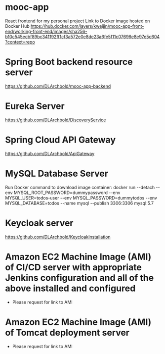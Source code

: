 # mooc-app
React frontend for my personal project
Link to Docker image hosted on Docker Hub
https://hub.docker.com/layers/kweijin/mooc-app-front-end/working-front-end/images/sha256-b10c545ecbf89bc341192ff1cf3a572e0e8de23a6fe5f11c07696e8e97e5c604?context=repo

# Spring Boot backend resource server
https://github.com/DLArchbold/mooc-app-backend

# Eureka Server
https://github.com/DLArchbold/DiscoveryService

# Spring Cloud API Gateway
https://github.com/DLArchbold/ApiGateway

# MySQL Database Server
Run Docker command to download image container: 
docker run --detach --env MYSQL_ROOT_PASSWORD=dummypassword  --env MYSQL_USER=todos-user --env MYSQL_PASSWORD=dummytodos --env MYSQL_DATABASE=todos --name mysql --publish 3306:3306 mysql:5.7

# Keycloak server
https://github.com/DLArchbold/KeycloakInstallation

# Amazon EC2 Machine Image (AMI) of CI/CD server with appropriate Jenkins configuration and all of the above installed and configured 
- Please request for link to AMI

# Amazon EC2 Machine Image (AMI) of Tomcat deployment server 
- Please request for link to AMI